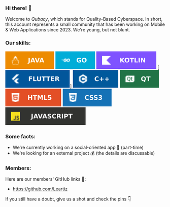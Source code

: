 ### Hi there! :metal:

Welcome to _Qubacy_, which stands for Quality-Based Cyberspace. In short, this account represents a small community that has been working on Mobile & Web Applications since 2023. We're young, but not blunt.

### Our skills:

[![Java](./assets/badges/java.svg)]() [![Go](./assets/badges/go.svg)]() [![Kotlin](./assets/badges/kotlin.svg)]() [![Flutter](./assets/badges/flutter.svg)] [![Cpp](./assets/badges/cpp.svg)]() [![Qt](./assets/badges/qt.svg)]() [![HTML5](./assets/badges/html5.svg)]() [![CSS3](./assets/badges/css3.svg)]() [![JavaScript](./assets/badges/js.svg)]() 

### Some facts:
- We're currently working on a social-oriented app :couple: (part-time)
- We're looking for an external project :moneybag: (the details are discussable)

### Members:
Here are our members' GitHub links 👯:
- https://github.com/Leartiz

If you still have a doubt, give us a shot and check the pins  :point_down:
